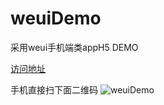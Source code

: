 # weuiDemo
采用weui手机端类appH5 DEMO

 [访问地址](http://www.mipaifu328.com/weuiDemo/kindergarten/)
 
 手机直接扫下面二维码
 ![weuiDemo](https://github.com/mipaifu328/weuiDemo/blob/master/kindergarten/images/demo_home.png)
